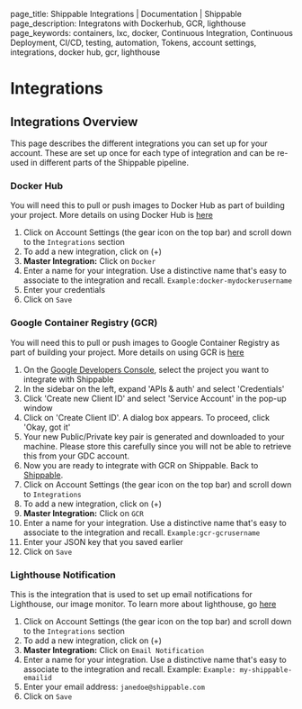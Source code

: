 page_title: Shippable Integrations | Documentation | Shippable
page_description: Integratons with Dockerhub, GCR, lighthouse
page_keywords: containers, lxc, docker, Continuous Integration, Continuous Deployment, CI/CD, testing, automation, Tokens, account settings, integrations, docker hub, gcr, lighthouse

# Integrations

## Integrations Overview

This page describes the different integrations you can set up for your account. These are set up once for each type of integration and can be re-used in different parts of the Shippable pipeline.

### Docker Hub

You will need this to pull or push images to Docker Hub as part of building your project. More details on using Docker Hub is [here](dockerhub.md)

1. Click on Account Settings (the gear icon on the top bar) and scroll down to the `Integrations` section
2. To add a new integration, click on (+)
3. **Master Integration:** Click on `Docker`
4. Enter a name for your integration. Use a distinctive name that's easy to associate to the integration and recall. `Example:docker-mydockerusername`
5. Enter your credentials
6. Click on `Save`

### Google Container Registry (GCR)

You will need this to pull or push images to Google Container Registry as part of building your project. More details on using GCR is [here](gcr.md)

1. On the [Google Developers Console](https://console.developers.google.com/), select the project you want to integrate with Shippable
2. In the sidebar on the left, expand 'APIs & auth' and select 'Credentials'
3. Click 'Create new Client ID' and select 'Service Account' in the pop-up window
4. Click on 'Create Client ID'. A dialog box appears. To proceed, click 'Okay, got it'
5. Your new Public/Private key pair is generated and downloaded to your machine. Please store this carefully since you will not be able to retrieve this from your GDC account.
6. Now you are ready to integrate with GCR on Shippable. Back to [Shippable](https://shippable.com).
7. Click on Account Settings (the gear icon on the top bar) and scroll down to `Integrations`
8. To add a new integration, click on (+)
9. **Master Integration:** Click on `GCR`
10. Enter a name for your integration. Use a distinctive name that's easy to associate to the integration and recall. `Example:gcr-gcrusername`
11. Enter your JSON key that you saved earlier
12. Click on `Save`

### Lighthouse Notification

This is the integration that is used to set up email notifications for Lighthouse, our image monitor. To learn more about lighthouse, go [here](lighthouse.md)

1. Click on Account Settings (the gear icon on the top bar) and scroll down to the `Integrations` section
2. To add a new integration, click on (+)
3. **Master Integration:** Click on `Email Notification`
4. Enter a name for your integration. Use a distinctive name that's easy to associate to the integration and recall. Example: `Example: my-shippable-emailid`
5. Enter your email address: `janedoe@shippable.com`
6. Click on `Save`

